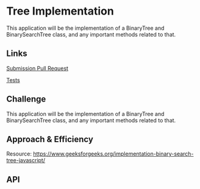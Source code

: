 # Tree Implementation

This application will be the implementation of a BinaryTree and BinarySearchTree class, and any important methods related to that.
    
## Links
    
[Submission Pull Request](https://github.com/sueduclos/data-structures-and-algorithms/pull/36)

[Tests](https://github.com/sueduclos/data-structures-and-algorithms/)
    
## Challenge
    
This application will be the implementation of a BinaryTree and BinarySearchTree class, and any important methods related to that.
    
## Approach & Efficiency
    
<!-- What approach did you take? Why? What is the Big O space/time for this approach? -->

Resource: https://www.geeksforgeeks.org/implementation-binary-search-tree-javascript/
    
## API
    
<!-- Description of each method publicly available to your Tree classes -->
    
